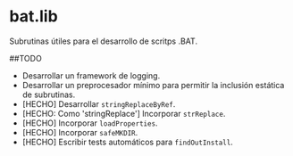 # bat.lib
Subrutinas útiles para el desarrollo de scritps .BAT.

##TODO
* Desarrollar un framework de logging.
* Desarrollar un preprocesador mínimo para permitir la inclusión estática de
subrutinas.
* [HECHO] Desarrollar `stringReplaceByRef`.
* [HECHO: Como 'stringReplace'] Incorporar `strReplace`.
* [HECHO] Incorporar `loadProperties`.
* [HECHO] Incorporar `safeMKDIR`.
* [HECHO] Escribir tests automáticos para `findOutInstall`.
